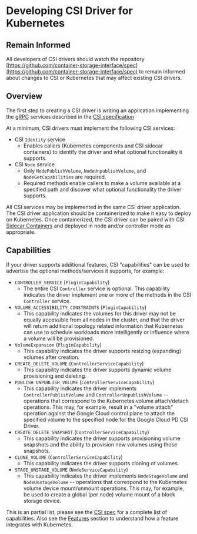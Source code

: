 # Developing CSI Driver for Kubernetes

## Remain Informed

All developers of CSI drivers should watch the repository [https://github.com/container-storage-interface/spec](https://github.com/container-storage-interface/spec) to remain informed about changes to CSI or Kubernetes that may affect existing CSI drivers.

## Overview

The first step to creating a CSI driver is writing an application implementing the [gRPC](https://grpc.io/docs/) services described in the [CSI specification](https://github.com/container-storage-interface/spec/blob/master/spec.md#rpc-interface)

At a minimum, CSI drivers must implement the following CSI services:

* CSI `Identity` service
  * Enables callers (Kubernetes components and CSI sidecar containers) to identify the driver and what optional functionality it supports.
* CSI `Node` service
  * Only `NodePublishVolume`, `NodeUnpublishVolume`, and `NodeGetCapabilities` are required.
  * Required methods enable callers to make a volume available at a specified path and discover what optional  functionality the driver supports.

All CSI services may be implemented in the same CSI driver application. The CSI driver application should be containerized to make it easy to deploy on Kubernetes. Once containerized, the CSI driver can be paired with CSI [Sidecar Containers](sidecar-containers.md) and deployed in node and/or controller mode as appropriate.

## Capabilities

If your driver supports additional features, CSI "capabilities" can be used to advertise the optional methods/services it supports, for example:

* `CONTROLLER_SERVICE` (`PluginCapability`)
  * The entire CSI `Controller` service is optional. This capability indicates the driver implement one or more of the methods in the CSI `Controller` service.
* `VOLUME_ACCESSIBILITY_CONSTRAINTS` (`PluginCapability`)
  * This capability indicates the volumes for this driver may not be equally accessible from all nodes in the cluster, and that the driver will return additional topology related information that Kubernetes can use to schedule workloads more intelligently or influence where a volume will be provisioned.
* `VolumeExpansion` (`PluginCapability`)
  * This capability indicates the driver supports resizing (expanding) volumes after creation.
* `CREATE_DELETE_VOLUME` (`ControllerServiceCapability`)
  * This capability indicates the driver supports dynamic volume provisioning and deleting.
* `PUBLISH_UNPUBLISH_VOLUME` (`ControllerServiceCapability`)
  * This capability indicates the driver implements `ControllerPublishVolume` and `ControllerUnpublishVolume` -- operations that correspond to the Kubernetes volume attach/detach operations. This may, for example, result in a "volume attach" operation against the Google Cloud control plane to attach the specified volume to the specified node for the Google Cloud PD CSI Driver.
* `CREATE_DELETE_SNAPSHOT` (`ControllerServiceCapability`)
  * This capability indicates the driver supports provisioning volume snapshots and the ability to provision new volumes using those snapshots.
* `CLONE_VOLUME` (`ControllerServiceCapability`)
  * This capability indicates the driver supports cloning of volumes.
* `STAGE_UNSTAGE_VOLUME` (`NodeServiceCapability`)
  * This capability indicates the driver implements `NodeStageVolume` and `NodeUnstageVolume` -- operations that correspond to the Kubernetes volume device mount/unmount operations. This may, for example, be used to create a global (per node) volume mount of a block storage device.

This is an partial list, please see the [CSI spec](https://github.com/container-storage-interface/spec/blob/master/spec.md) for a complete list of capabilities.
Also see the [Features](features.md) section to understand how a feature integrates with Kubernetes.
